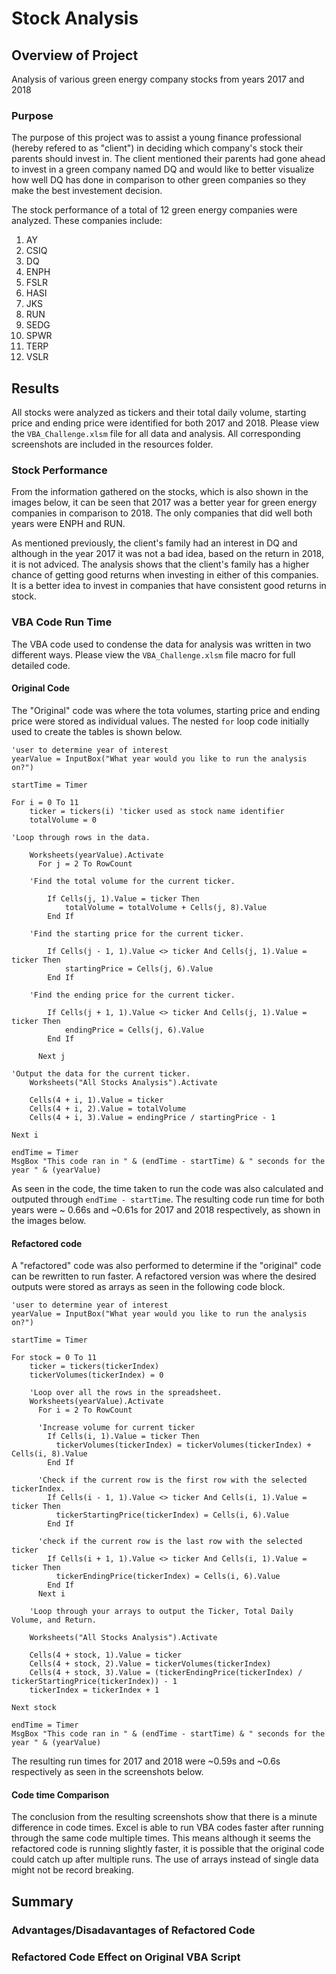 # Stock Analysis

## Overview of Project
Analysis of various green energy company stocks from years 2017 and 2018

### Purpose
The purpose of this project was to assist a young finance professional (hereby refered to as "client") in deciding which company's stock their parents should invest in. The client mentioned their parents had gone ahead to invest in a green company named DQ and would like to better visualize how well DQ has done in comparison to other green companies so they make the best investement decision.

The stock performance of a total of 12 green energy companies were analyzed. These companies include:
1. AY
2. CSIQ
3. DQ
4. ENPH
5. FSLR
6. HASI
7. JKS
8. RUN
9. SEDG
10. SPWR
11. TERP
12. VSLR

## Results
All stocks were analyzed as tickers and their total daily volume, starting price and ending price were identified for both 2017 and 2018. Please view the `VBA_Challenge.xlsm` file for all data and analysis. All corresponding screenshots are included in the resources folder.

### Stock Performance
From the information gathered on the stocks, which is also shown in the images below, it can be seen that 2017 was a better year for green energy companies in comparison to 2018. The only companies that did well both years were ENPH and RUN.


As mentioned previously, the client's family had an interest in DQ and although in the year 2017 it was not a bad idea, based on the return in 2018, it is not adviced. The analysis shows that the client's family has a higher chance of getting good returns when investing in either of this companies. It is a better idea to invest in companies that have consistent good returns in stock.
 
### VBA Code Run Time
The VBA code used to condense the data for analysis was written in two different ways. Please view the `VBA_Challenge.xlsm` file macro for full detailed code.

#### Original Code
The "Original" code was where the tota volumes, starting price and ending price were stored as individual values. The nested `for` loop code initially used to create the tables is shown below.

```
'user to determine year of interest
yearValue = InputBox("What year would you like to run the analysis on?") 

startTime = Timer

For i = 0 To 11
    ticker = tickers(i) 'ticker used as stock name identifier
    totalVolume = 0

'Loop through rows in the data.
    
    Worksheets(yearValue).Activate
      For j = 2 To RowCount
    
    'Find the total volume for the current ticker.
    
        If Cells(j, 1).Value = ticker Then
            totalVolume = totalVolume + Cells(j, 8).Value
        End If
                  
    'Find the starting price for the current ticker.
    
        If Cells(j - 1, 1).Value <> ticker And Cells(j, 1).Value = ticker Then
            startingPrice = Cells(j, 6).Value
        End If
    
    'Find the ending price for the current ticker.
    
        If Cells(j + 1, 1).Value <> ticker And Cells(j, 1).Value = ticker Then
            endingPrice = Cells(j, 6).Value
        End If
        
      Next j
    
'Output the data for the current ticker.
    Worksheets("All Stocks Analysis").Activate
    
    Cells(4 + i, 1).Value = ticker
    Cells(4 + i, 2).Value = totalVolume
    Cells(4 + i, 3).Value = endingPrice / startingPrice - 1
    
Next i

endTime = Timer
MsgBox "This code ran in " & (endTime - startTime) & " seconds for the year " & (yearValue)
```

As seen in the code, the time taken to run the code was also calculated and outputed through `endTime - startTime`. The resulting code run time for both years were ~ 0.66s and ~0.61s for 2017 and 2018 respectively, as shown in the images below.


#### Refactored code

A "refactored" code was also performed to determine if the "original" code can be rewritten to run faster. A refactored version was where the desired outputs were stored as arrays as seen in the following code block.

```
'user to determine year of interest
yearValue = InputBox("What year would you like to run the analysis on?") 

startTime = Timer

For stock = 0 To 11
    ticker = tickers(tickerIndex)
    tickerVolumes(tickerIndex) = 0
        
    'Loop over all the rows in the spreadsheet.
    Worksheets(yearValue).Activate
      For i = 2 To RowCount
    
      'Increase volume for current ticker
        If Cells(i, 1).Value = ticker Then
          tickerVolumes(tickerIndex) = tickerVolumes(tickerIndex) + Cells(i, 8).Value
        End If
        
      'Check if the current row is the first row with the selected tickerIndex.
        If Cells(i - 1, 1).Value <> ticker And Cells(i, 1).Value = ticker Then
          tickerStartingPrice(tickerIndex) = Cells(i, 6).Value
        End If
        
      'check if the current row is the last row with the selected ticker
        If Cells(i + 1, 1).Value <> ticker And Cells(i, 1).Value = ticker Then
          tickerEndingPrice(tickerIndex) = Cells(i, 6).Value
        End If
      Next i
    
    'Loop through your arrays to output the Ticker, Total Daily Volume, and Return.
        
    Worksheets("All Stocks Analysis").Activate
    
    Cells(4 + stock, 1).Value = ticker
    Cells(4 + stock, 2).Value = tickerVolumes(tickerIndex)
    Cells(4 + stock, 3).Value = (tickerEndingPrice(tickerIndex) / tickerStartingPrice(tickerIndex)) - 1
    tickerIndex = tickerIndex + 1
    
Next stock

endTime = Timer
MsgBox "This code ran in " & (endTime - startTime) & " seconds for the year " & (yearValue)
```
The resulting run times for 2017 and 2018 were ~0.59s and ~0.6s respectively as seen in the screenshots below.

#### Code time Comparison
The conclusion from the resulting screenshots show that there is a minute difference in code times. Excel is able to run VBA codes faster after running through the same code multiple times. This means although it seems the refactored code is running slightly faster, it is possible that the original code could catch up after multiple runs. The use of arrays instead of single data might not be record breaking.

## Summary
### Advantages/Disadavantages of Refactored Code


### Refactored Code Effect on Original VBA Script


